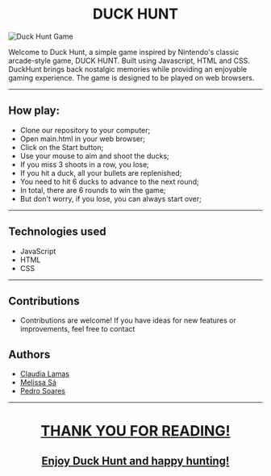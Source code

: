 <h1 align="center"> DUCK HUNT </h1>

![Duck Hunt Game](https://github.com/Melissasa6/DuckHunt/assets/152307336/be9d9666-2690-446b-93ab-1fa57e9769a4)

Welcome to Duck Hunt, a simple game inspired by Nintendo's classic arcade-style game, DUCK HUNT. Built using Javascript, HTML and CSS.
DuckHunt brings back nostalgic memories while providing an enjoyable gaming experience.
The game is designed to be played on web browsers.

___


## How play:

* Clone our repository to your computer;
* Open main.html in your web browser;
* Click on the Start button;
* Use your mouse to aim and shoot the ducks;
* If you miss 3 shoots in a row, you lose;
* If you hit a duck, all your bullets are replenished;
* You need to hit 6 ducks to advance to the next round;
* In total, there are 6 rounds to win the game;
* But don't worry, if you lose, you can always start over;


___

## Technologies used

* JavaScript
* HTML
* CSS

___

## Contributions

* Contributions are welcome! If you have ideas for new features or improvements, feel free to contact

## Authors

* <a href=https://github.com/ClaudiaLamas/>Claudia Lamas
* <a href=https://github.com/melissasa6/>Melissa Sá
* <a href=https://github.com/pedrosoares7/> Pedro Soares

___

<h1 align="center"> THANK YOU FOR READING! </h1>
<h2 align="center"> Enjoy Duck Hunt and happy hunting! </h2>

